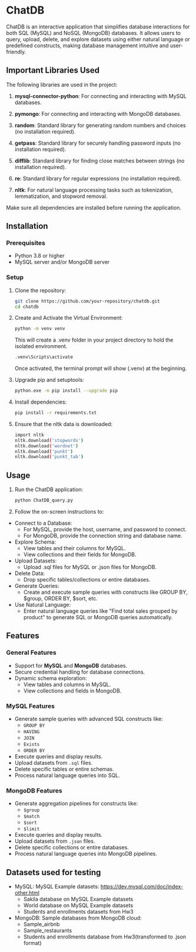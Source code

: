 # ChatDB

ChatDB is an interactive application that simplifies database interactions for both SQL (MySQL) and NoSQL (MongoDB) databases. It allows users to query, upload, delete, and explore datasets using either natural language or predefined constructs, making database management intuitive and user-friendly.

## Important Libraries Used

The following libraries are used in the project:

1. **mysql-connector-python**: For connecting and interacting with MySQL databases.

2. **pymongo**: For connecting and interacting with MongoDB databases.

3. **random**: Standard library for generating random numbers and choices (no installation required).

4. **getpass**: Standard library for securely handling password inputs (no installation required).

5. **difflib**: Standard library for finding close matches between strings (no installation required).

6. **re**: Standard library for regular expressions (no installation required).

7. **nltk**: For natural language processing tasks such as tokenization, lemmatization, and stopword removal.

Make sure all dependencies are installed before running the application.

## Installation

### Prerequisites
- Python 3.8 or higher
- MySQL server and/or MongoDB server

### Setup
1. Clone the repository:
   ```bash
   git clone https://github.com/your-repository/chatdb.git
   cd chatdb
   ```
2. Create and Activate the Virtual Environment:
   ```bash
   python -m venv venv
   ```
   This will create a .venv folder in your project directory to hold the isolated environment.
   ```bash
   .venv\Scripts\activate
   ```
   Once activated, the terminal prompt will show (.venv) at the beginning.

3. Upgrade pip and setuptools:
   ```bash
   python.exe -m pip install --upgrade pip
   ```
4. Install dependencies:
    ```bash
    pip install -r requirements.txt
    ```
5. Ensure that the nltk data is downloaded:
    ```bash
    import nltk
    nltk.download('stopwords')
    nltk.download('wordnet')
    nltk.download('punkt')
    nltk.download('punkt_tab')
    ```
## Usage

1. Run the ChatDB application:
   ```bash
   python ChatDB_query.py
   ```
2. Follow the on-screen instructions to:
- Connect to a Database:
  - For MySQL, provide the host, username, and password to connect.
  - For MongoDB, provide the connection string and database name.
- Explore Schema:
  - View tables and their columns for MySQL.
  - View collections and their fields for MongoDB.
- Upload Datasets:
  - Upload .sql files for MySQL or .json files for MongoDB.
- Delete Data:
  - Drop specific tables/collections or entire databases.
- Generate Queries:
  - Create and execute sample queries with constructs like GROUP BY, $group, ORDER BY, $sort, etc.
- Use Natural Language:
  - Enter natural language queries like "Find total sales grouped by product" to generate SQL or MongoDB queries automatically.

## Features

### General Features
- Support for **MySQL** and **MongoDB** databases.
- Secure credential handling for database connections.
- Dynamic schema exploration:
  - View tables and columns in MySQL.
  - View collections and fields in MongoDB.

### MySQL Features
- Generate sample queries with advanced SQL constructs like:
  - `GROUP BY`
  - `HAVING`
  - `JOIN`
  - `Exists`
  - `ORDER BY`
- Execute queries and display results.
- Upload datasets from `.sql` files.
- Delete specific tables or entire schemas.
- Process natural language queries into SQL.

### MongoDB Features
- Generate aggregation pipelines for constructs like:
  - `$group`
  - `$match`
  - `$sort`
  - `$limit`
- Execute queries and display results.
- Upload datasets from `.json` files.
- Delete specific collections or entire databases.
- Process natural language queries into MongoDB pipelines.

## Datasets used for testing
- MySQL: MySQL Example datasets: https://dev.mysql.com/doc/index-other.html
  - Sakila database on MySQL Example datasets
  - World database on MySQL Example datasets
  - Students and enrollments datasets from Hw3
- MongoDB: Sample databases from MongoDB cloud:
  - Sample_airbnb
  - Sample_restaurants
  - Students and enrollments database from Hw3(transformed to .json format)
